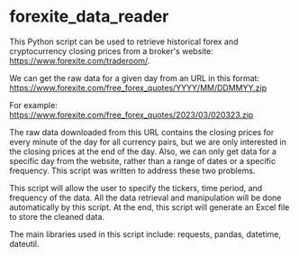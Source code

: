 # forexite_data_reader

This Python script can be used to retrieve historical forex and cryptocurrency closing prices from a broker's website: https://www.forexite.com/traderoom/.  


We can get the raw data for a given day from an URL in this format: https://www.forexite.com/free_forex_quotes/YYYY/MM/DDMMYY.zip

For example: https://www.forexite.com/free_forex_quotes/2023/03/020323.zip

The raw data downloaded from this URL contains the closing prices for every minute of the day for all currency pairs, but we are only interested in the closing prices at the end of the day. Also, we can only get data for a specific day from the website, rather than a range of dates or a specific frequency. This script was written to address these two problems.

This script will allow the user to specify the tickers, time period, and frequency of the data. All the data retrieval and manipulation will be done automatically by this script. At the end, this script will generate an Excel file to store the cleaned data.

The main libraries used in this script include: requests, pandas, datetime, dateutil.
